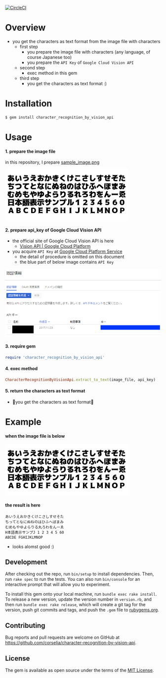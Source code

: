 [![CircleCI](https://circleci.com/gh/corselia/character-recognition-by-vision-api/tree/master.svg?style=svg)](https://circleci.com/gh/corselia/character-recognition-by-vision-api/tree/master)

# Overview
- you get the characters as text format from the image file with characters
    - first step
        - you prepare the image file with characters (any language, of course Japanese too)
        - you prepare the `API Key` of `Google Cloud Vision API`
    - second step
        - exec method in this gem
    - third step
        - you get the characters as text format :)

# Installation
```ruby
$ gem install character_recognition_by_vision_api
```

# Usage

#### 1. prepare the image file
in this repository, I prepare [sample_image.png](spec/sample_image.png)

![sample_image.png](spec/sample_image.png "spec/sample_image.png")

#### 2. prepare api_key of Google Cloud Vision API
- the official site of Google Cloud Vision API is here
    - [Vision API | Google Cloud Platform](https://cloud.google.com/vision/)
- you acquire `API Key` at [Google Cloud Platform Service](https://console.cloud.google.com/)
    - the detail of procedure is omitted on this document
    - the blue part of below image contains `API Key`

![api_key](api_key.png "api_key.png")

#### 3. require gem
```ruby
require 'character_recognition_by_vision_api'
```

#### 4. exec method
```ruby
CharacterRecognitionByVisionApi.extract_to_text(image_file, api_key)
```

#### 5. return the characters as text format
- 🎉you get the characters as text format🎉

# Example

#### when the image file is below

![sample_image.png](spec/sample_image.png "spec/sample_image.png")

#### the result is here

```
あいうえおかきくけこさしすせそた
ちってとなにぬねのはひふへぼまみ
むめもやゆよらりる丸ろわをんーゑ
H本語表示サンプJ 1 2 3 4 5 60
ABCDE FGHIJKLMNOP
```

- looks alomst good :)

## Development

After checking out the repo, run `bin/setup` to install dependencies. Then, run `rake spec` to run the tests. You can also run `bin/console` for an interactive prompt that will allow you to experiment.

To install this gem onto your local machine, run `bundle exec rake install`. To release a new version, update the version number in `version.rb`, and then run `bundle exec rake release`, which will create a git tag for the version, push git commits and tags, and push the `.gem` file to [rubygems.org](https://rubygems.org).

## Contributing

Bug reports and pull requests are welcome on GitHub at https://github.com/corselia/character-recognition-by-vision-api.

## License

The gem is available as open source under the terms of the [MIT License](https://opensource.org/licenses/MIT).
